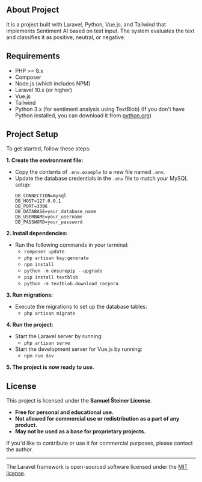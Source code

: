 ## About Project

It is a project built with Laravel, Python, Vue.js, and Tailwind that implements Sentiment AI based on text input. The system evaluates the text and classifies it as positive, neutral, or negative.

## Requirements

- PHP >= 8.x
- Composer
- Node.js (which includes NPM)
- Laravel 10.x (or higher)
- Vue.js
- Tailwind
- Python 3.x (for sentiment analysis using TextBlob) 
  (If you don't have Python installed, you can download it from [python.org](https://www.python.org/downloads))
  
## Project Setup

To get started, follow these steps:

**1. Create the environment file:**
   - Copy the contents of `.env.example` to a new file named `.env`.
   - Update the database credentials in the `.env` file to match your MySQL setup:
     ```
     DB_CONNECTION=mysql
     DB_HOST=127.0.0.1
     DB_PORT=3306
     DB_DATABASE=your_database_name
     DB_USERNAME=your_username
     DB_PASSWORD=your_password
     ```

**2. Install dependencies:**
   - Run the following commands in your terminal:
     - `composer update`
     - `php artisan key:generate`
     - `npm install`
     - `python -m ensurepip --upgrade`
     - `pip install textblob`
     - `python -m textblob.download_corpora`
    
**3. Run migrations:**
   - Execute the migrations to set up the database tables:
     - `php artisan migrate`

**4. Run the project:**
   - Start the Laravel server by running:
     - `php artisan serve`
   - Start the development server for Vue.js by running:
     - `npm run dev`

**5. The project is now ready to use.**

## License

This project is licensed under the **Samuel Šteiner License**.

- **Free for personal and educational use.**
- **Not allowed for commercial use or redistribution as a part of any product.**
- **May not be used as a base for proprietary projects.**

If you'd like to contribute or use it for commercial purposes, please contact the author.

---

The Laravel framework is open-sourced software licensed under the [MIT license](https://opensource.org/licenses/MIT).
